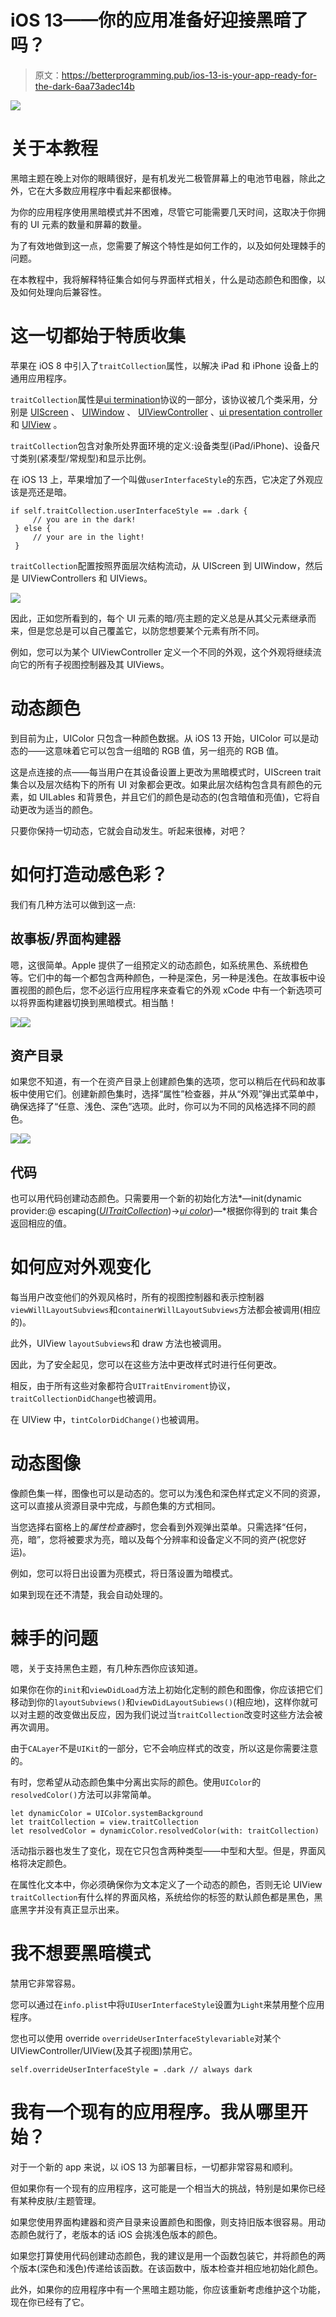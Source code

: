 # iOS 13——你的应用准备好迎接黑暗了吗？

> 原文：<https://betterprogramming.pub/ios-13-is-your-app-ready-for-the-dark-6aa73adec14b>

![](img/9f4da347a1319b84feb05c07d27d655e.png)

# 关于本教程

黑暗主题在晚上对你的眼睛很好，是有机发光二极管屏幕上的电池节电器，除此之外，它在大多数应用程序中看起来都很棒。

为你的应用程序使用黑暗模式并不困难，尽管它可能需要几天时间，这取决于你拥有的 UI 元素的数量和屏幕的数量。

为了有效地做到这一点，您需要了解这个特性是如何工作的，以及如何处理棘手的问题。

在本教程中，我将解释特征集合如何与界面样式相关，什么是动态颜色和图像，以及如何处理向后兼容性。

# 这一切都始于特质收集

苹果在 iOS 8 中引入了`traitCollection`属性，以解决 iPad 和 iPhone 设备上的通用应用程序。

`traitCollection`属性是[ui termination](https://developer.apple.com/documentation/uikit/uitraitcollection)协议的一部分，该协议被几个类采用，分别是 [UIScreen](https://developer.apple.com/documentation/uikit/uiscreen) 、 [UIWindow](https://developer.apple.com/documentation/uikit/uiwindow) 、 [UIViewController](https://developer.apple.com/documentation/uikit/uiviewcontroller) 、[ui presentation controller](https://developer.apple.com/documentation/uikit/UIPresentationController)和 [UIView](https://developer.apple.com/documentation/uikit/uiview) 。

`traitCollection`包含对象所处界面环境的定义:设备类型(iPad/iPhone)、设备尺寸类别(紧凑型/常规型)和显示比例。

在 iOS 13 上，苹果增加了一个叫做`userInterfaceStyle`的东西，它决定了外观应该是亮还是暗。

```
if self.traitCollection.userInterfaceStyle == .dark {
     // you are in the dark!
 } else {
     // your are in the light!
 }
```

`traitCollection`配置按照界面层次结构流动，从 UIScreen 到 UIWindow，然后是 UIViewControllers 和 UIViews。

![](img/9d2d424873506496d180e055022d047f.png)

因此，正如您所看到的，每个 UI 元素的暗/亮主题的定义总是从其父元素继承而来，但是您总是可以自己覆盖它，以防您想要某个元素有所不同。

例如，您可以为某个 UIViewController 定义一个不同的外观，这个外观将继续流向它的所有子视图控制器及其 UIViews。

# 动态颜色

到目前为止，UIColor 只包含一种颜色数据。从 iOS 13 开始，UIColor 可以是动态的——这意味着它可以包含一组暗的 RGB 值，另一组亮的 RGB 值。

这是点连接的点——每当用户在其设备设置上更改为黑暗模式时，UIScreen trait 集合以及层次结构下的所有 UI 对象都会更改。如果此层次结构包含具有颜色的元素，如 UILables 和背景色，并且它们的颜色是动态的(包含暗值和亮值)，它将自动更改为适当的颜色。

只要你保持一切动态，它就会自动发生。听起来很棒，对吧？

# 如何打造动感色彩？

我们有几种方法可以做到这一点:

## **故事板/界面构建器**

嗯，这很简单。Apple 提供了一组预定义的动态颜色，如系统黑色、系统橙色等。它们中的每一个都包含两种颜色，一种是深色，另一种是浅色。在故事板中设置视图的颜色后，您不必运行应用程序来查看它的外观 xCode 中有一个新选项可以将界面构建器切换到黑暗模式。相当酷！

![](img/177e0cc604aa085124621161861f2380.png)![](img/afb3858648ebd4cc059a6c11b1b74074.png)

## **资产目录**

如果您不知道，有一个在资产目录上创建颜色集的选项，您可以稍后在代码和故事板中使用它们。创建新颜色集时，选择“属性”检查器，并从“外观”弹出式菜单中，确保选择了“任意、浅色、深色”选项。此时，你可以为不同的风格选择不同的颜色。

![](img/69b31f199c18b12de63144761f8ff389.png)![](img/4a1f71580610347d17ee7e68ab4c93dc.png)

## **代码**

也可以用代码创建动态颜色。只需要用一个新的初始化方法*—init(dynamic provider:@ escaping(*[*UITraitCollection*](https://developer.apple.com/documentation/uikit/uitraitcollection?changes=latest_minor)*)->*[*ui color*](https://developer.apple.com/documentation/uikit/uicolor?changes=latest_minor)*)—*根据你得到的 trait 集合返回相应的值。

# 如何应对外观变化

每当用户改变他们的外观风格时，所有的视图控制器和表示控制器`viewWillLayoutSubviews`和`containerWillLayoutSubviews`方法都会被调用(相应的)。

此外，UIView `layoutSubviews`和 draw 方法也被调用。

因此，为了安全起见，您可以在这些方法中更改样式时进行任何更改。

相反，由于所有这些对象都符合`UITraitEnviroment`协议，`traitCollectionDidChange`也被调用。

在 UIView 中，`tintColorDidChange()`也被调用。

# 动态图像

像颜色集一样，图像也可以是动态的。您可以为浅色和深色样式定义不同的资源，这可以直接从资源目录中完成，与颜色集的方式相同。

当您选择右窗格上的*属性检查器*时，您会看到外观弹出菜单。只需选择“任何，亮，暗”，您将被要求为亮，暗以及每个分辨率和设备定义不同的资产(祝您好运)。

例如，您可以将日出设置为亮模式，将日落设置为暗模式。

如果到现在还不清楚，我会自动处理的。

# 棘手的问题

嗯，关于支持黑色主题，有几种东西你应该知道。

如果你在你的`init`和`viewDidLoad`方法上初始化定制的颜色和图像，你应该把它们移动到你的`layoutSubviews()`和`viewDidLayoutSubiews()`(相应地)，这样你就可以对主题的改变做出反应，因为我们说过当`traitCollection`改变时这些方法会被再次调用。

由于`CALayer`不是`UIKit`的一部分，它不会响应样式的改变，所以这是你需要注意的。

有时，您希望从动态颜色集中分离出实际的颜色。使用`UIColor`的`resolvedColor()`方法可以非常简单。

```
let dynamicColor = UIColor.systemBackground
let traitCollection = view.traitCollection
let resolvedColor = dynamicColor.resolvedColor(with: traitCollection)
```

活动指示器也发生了变化，现在它只包含两种类型——中型和大型。但是，界面风格将决定颜色。

在属性化文本中，你必须确保你为文本定义了一个动态的颜色，否则无论 UIView `traitCollection`有什么样的界面风格，系统给你的标签的默认颜色都是黑色，黑底黑字并没有真正显示出来。

# 我不想要黑暗模式

禁用它非常容易。

您可以通过在`info.plist`中将`UIUserInterfaceStyle`设置为`Light`来禁用整个应用程序。

您也可以使用 override `overrideUserInterfaceStylevariable`对某个 UIViewController/UIView(及其子视图)禁用它。

```
self.overrideUserInterfaceStyle = .dark // always dark
```

# 我有一个现有的应用程序。我从哪里开始？

对于一个新的 app 来说，以 iOS 13 为部署目标，一切都非常容易和顺利。

但如果你有一个现有的应用程序，这可能是一个相当大的挑战，特别是如果你已经有某种皮肤/主题管理。

如果您使用界面构建器和资产目录来设置颜色和图像，则支持旧版本很容易。用动态颜色就行了，老版本的话 iOS 会挑浅色版本的颜色。

如果您打算使用代码创建动态颜色，我的建议是用一个函数包装它，并将颜色的两个版本(深色和浅色)传递给该函数。在该函数中，版本检查并相应地初始化颜色。

此外，如果你的应用程序中有一个黑暗主题功能，你应该重新考虑维护这个功能，现在你已经有了它。